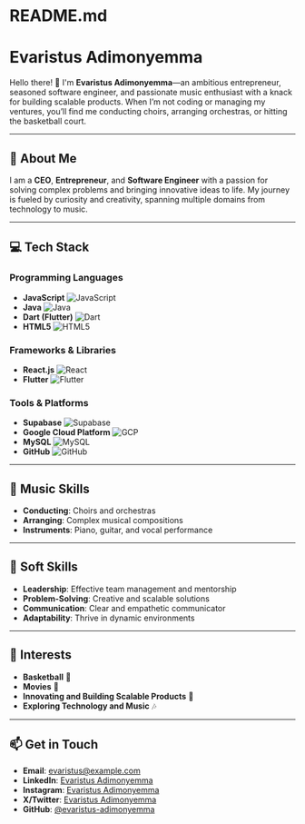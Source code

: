 # README.md

# Evaristus Adimonyemma

Hello there! 👋 I'm **Evaristus Adimonyemma**—an ambitious entrepreneur, seasoned software engineer, and passionate music enthusiast with a knack for building scalable products. When I’m not coding or managing my ventures, you’ll find me conducting choirs, arranging orchestras, or hitting the basketball court.

---

## 🚀 About Me

I am a **CEO**, **Entrepreneur**, and **Software Engineer** with a passion for solving complex problems and bringing innovative ideas to life. My journey is fueled by curiosity and creativity, spanning multiple domains from technology to music.

---

## 💻 Tech Stack

### Programming Languages
- **JavaScript** ![JavaScript](https://img.shields.io/badge/-JavaScript-F7DF1E?style=flat&logo=javascript&logoColor=black)
- **Java** ![Java](https://img.shields.io/badge/-Java-007396?style=flat&logo=java&logoColor=white)
- **Dart (Flutter)** ![Dart](https://img.shields.io/badge/-Dart-0175C2?style=flat&logo=dart&logoColor=white)
- **HTML5** ![HTML5](https://img.shields.io/badge/-HTML5-E34F26?style=flat&logo=html5&logoColor=white)

### Frameworks & Libraries
- **React.js** ![React](https://img.shields.io/badge/-React-61DAFB?style=flat&logo=react&logoColor=black)
- **Flutter** ![Flutter](https://img.shields.io/badge/-Flutter-02569B?style=flat&logo=flutter&logoColor=white)

### Tools & Platforms
- **Supabase** ![Supabase](https://img.shields.io/badge/-Supabase-3ECF8E?style=flat&logo=supabase&logoColor=white)
- **Google Cloud Platform** ![GCP](https://img.shields.io/badge/-Google%20Cloud-4285F4?style=flat&logo=google-cloud&logoColor=white)
- **MySQL** ![MySQL](https://img.shields.io/badge/-MySQL-4479A1?style=flat&logo=mysql&logoColor=white)
- **GitHub** ![GitHub](https://img.shields.io/badge/-GitHub-181717?style=flat&logo=github&logoColor=white)

---

## 🎵 Music Skills
- **Conducting**: Choirs and orchestras
- **Arranging**: Complex musical compositions
- **Instruments**: Piano, guitar, and vocal performance

---

## 🌟 Soft Skills
- **Leadership**: Effective team management and mentorship
- **Problem-Solving**: Creative and scalable solutions
- **Communication**: Clear and empathetic communicator
- **Adaptability**: Thrive in dynamic environments

---

## 🎯 Interests
- **Basketball** 🏀
- **Movies** 🎥
- **Innovating and Building Scalable Products** 🚀
- **Exploring Technology and Music** 🎶

---

## 📫 Get in Touch
- **Email**: evaristus@example.com
- **LinkedIn**: [Evaristus Adimonyemma](https://linkedin.com/in/iamevaristus)
- **Instagram**: [Evaristus Adimonyemma](https://instagram.com/iamevaristus)
- **X/Twitter**: [Evaristus Adimonyemma](https://x.com/iamevaristus)
- **GitHub**: [@evaristus-adimonyemma](https://github.com/iamevaristus)
